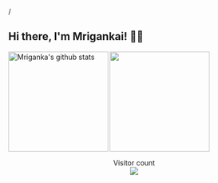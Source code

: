 <p align="left">/

## Hi there, I'm Mrigankai! 👋🏻 
<!--
I'm Android Developer with a serious passion for UI effects, animations and creating intuitive, dynamic user experiences with highly scalable backend. <br>
<br>
🌱 I’m currently learning Firebase, Handling JSON data <br>
  <p>
<br>
-->
<img align="left" height="200px" src="https://github-readme-stats.vercel.app/api?username=glitch-droid&show_icons=true&count_private=true&title_color=e6005c" alt="Mriganka's github stats" />
<img align="centre" height="200px" src="https://github-readme-stats.vercel.app/api/top-langs/?username=glitch-droid&title_color=e6005c" />

<p align="center"> 
  Visitor count<br>
  <img src="https://profile-counter.glitch.me/glitch-droid/count.svg" />
</p>

<p align="right">

</p>
